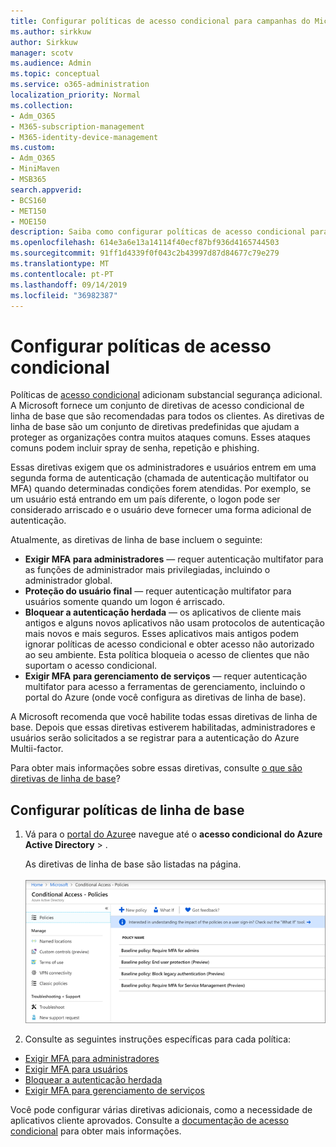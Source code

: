 ```yaml
---
title: Configurar políticas de acesso condicional para campanhas do Microsoft 365
ms.author: sirkkuw
author: Sirkkuw
manager: scotv
ms.audience: Admin
ms.topic: conceptual
ms.service: o365-administration
localization_priority: Normal
ms.collection:
- Adm_O365
- M365-subscription-management
- M365-identity-device-management
ms.custom:
- Adm_O365
- MiniMaven
- MSB365
search.appverid:
- BCS160
- MET150
- MOE150
description: Saiba como configurar políticas de acesso condicional para campanhas do Microsoft 365.
ms.openlocfilehash: 614e3a6e13a14114f40ecf87bf936d4165744503
ms.sourcegitcommit: 91ff1d4339f0f043c2b43997d87d84677c79e279
ms.translationtype: MT
ms.contentlocale: pt-PT
ms.lasthandoff: 09/14/2019
ms.locfileid: "36982387"
---
```

# <a name="set-up-conditional-access-policies"></a>Configurar políticas de acesso condicional

Políticas de [acesso condicional](https://docs.microsoft.com/azure/active-directory/conditional-access/overview) adicionam substancial segurança adicional. A Microsoft fornece um conjunto de diretivas de acesso condicional de linha de base que são recomendadas para todos os clientes. As diretivas de linha de base são um conjunto de diretivas predefinidas que ajudam a proteger as organizações contra muitos ataques comuns. Esses ataques comuns podem incluir spray de senha, repetição e phishing.

Essas diretivas exigem que os administradores e usuários entrem em uma segunda forma de autenticação (chamada de autenticação multifator ou MFA) quando determinadas condições forem atendidas. Por exemplo, se um usuário está entrando em um país diferente, o logon pode ser considerado arriscado e o usuário deve fornecer uma forma adicional de autenticação. 

Atualmente, as diretivas de linha de base incluem o seguinte:
- **Exigir MFA para administradores** — requer autenticação multifator para as funções de administrador mais privilegiadas, incluindo o administrador global.
- **Proteção do usuário final** — requer autenticação multifator para usuários somente quando um logon é arriscado. 
- **Bloquear a autenticação herdada** — os aplicativos de cliente mais antigos e alguns novos aplicativos não usam protocolos de autenticação mais novos e mais seguros. Esses aplicativos mais antigos podem ignorar políticas de acesso condicional e obter acesso não autorizado ao seu ambiente. Esta política bloqueia o acesso de clientes que não suportam o acesso condicional. 
- **Exigir MFA para gerenciamento de serviços** — requer autenticação multifator para acesso a ferramentas de gerenciamento, incluindo o portal do Azure (onde você configura as diretivas de linha de base). 

A Microsoft recomenda que você habilite todas essas diretivas de linha de base. Depois que essas diretivas estiverem habilitadas, administradores e usuários serão solicitados a se registrar para a autenticação do Azure Multii-factor.

Para obter mais informações sobre essas diretivas, consulte [o que são diretivas de linha de base](https://docs.microsoft.com/azure/active-directory/conditional-access/concept-baseline-protection)?


## <a name="set-up-baseline-policies"></a>Configurar políticas de linha de base

1. Vá para o [portal do Azure](https://portal.azure.com)e navegue até o **acesso condicional** **do Azure Active Directory** \> .
    
    As diretivas de linha de base são listadas na página. <br/> <br/>
    ![Página que lista as diretivas de linha de base para acesso condicional.](media/baslinepolicies.png)
1. Consulte as seguintes instruções específicas para cada política:

  - [Exigir MFA para administradores](https://docs.microsoft.com/en-us/azure/active-directory/conditional-access/howto-baseline-protect-administrators)
- [Exigir MFA para usuários](https://docs.microsoft.com/en-us/azure/active-directory/conditional-access/howto-baseline-protect-end-users)  
 - [Bloquear a autenticação herdada](https://docs.microsoft.com/en-us/azure/active-directory/conditional-access/howto-baseline-protect-legacy-auth)
  - [Exigir MFA para gerenciamento de serviços](https://docs.microsoft.com/azure/active-directory/conditional-access/howto-baseline-protect-azure)

Você pode configurar várias diretivas adicionais, como a necessidade de aplicativos cliente aprovados. Consulte a [documentação de acesso condicional](https://docs.microsoft.com/azure/active-directory/conditional-access/) para obter mais informações.